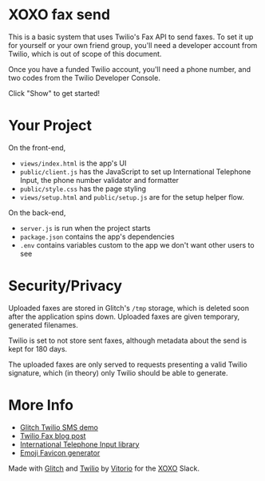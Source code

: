 # XOXO fax send

This is a basic system that uses Twilio's Fax API to send faxes. To set it up for yourself or your own friend group, you'll need a developer account from Twilio, which is out of scope of this document.

Once you have a funded Twilio account, you'll need a phone number, and two codes from the Twilio Developer Console.

Click "Show" to get started!

# Your Project

On the front-end,
* `views/index.html` is the app's UI
* `public/client.js` has the JavaScript to set up International Telephone Input, the phone number validator and formatter
* `public/style.css` has the page styling
* `views/setup.html` and `public/setup.js` are for the setup helper flow.

On the back-end,
* `server.js` is run when the project starts
* `package.json` contains the app's dependencies
* `.env` contains variables custom to the app we don't want other users to see

# Security/Privacy

Uploaded faxes are stored in Glitch's `/tmp` storage, which is deleted soon after the application spins down.  Uploaded faxes are given temporary, generated filenames.

Twilio is set to not store sent faxes, although metadata about the send is kept for 180 days.

The uploaded faxes are only served to requests presenting a valid Twilio signature, which (in theory) only Twilio should be able to generate.

# More Info

* [Glitch Twilio SMS demo](https://glitch.com/~basic-twilio-sms)
* [Twilio Fax blog post](https://www.twilio.com/blog/2017/04/faxing-ascii-images-using-node-and-twilio-programmable-fax.html)
* [International Telephone Input library](https://intl-tel-input.com)
* [Emoji Favicon generator](https://favicon.io/emoji-favicons/)

Made with [Glitch](https://glitch.com) and [Twilio](https://www.twilio.com) by [Vitorio](http://vitor.io) for the [XOXO](https://xoxofest.com/) Slack.
